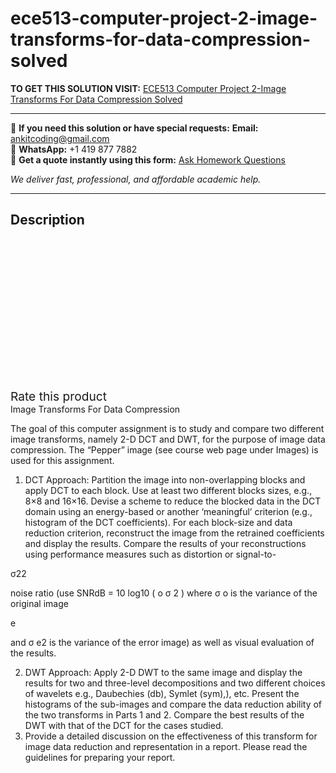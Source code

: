 # ece513-computer-project-2-image-transforms-for-data-compression-solved
**TO GET THIS SOLUTION VISIT:** [ECE513 Computer Project 2-Image Transforms For Data Compression  Solved](https://www.ankitcodinghub.com/product/ece513-computer-project-2-image-transforms-for-data-compression-solved/)


---

📩 **If you need this solution or have special requests:** **Email:** ankitcoding@gmail.com  
📱 **WhatsApp:** +1 419 877 7882  
📄 **Get a quote instantly using this form:** [Ask Homework Questions](https://www.ankitcodinghub.com/services/ask-homework-questions/)

*We deliver fast, professional, and affordable academic help.*

---

<h2>Description</h2>



<div class="kk-star-ratings kksr-auto kksr-align-center kksr-valign-top" data-payload="{&quot;align&quot;:&quot;center&quot;,&quot;id&quot;:&quot;98348&quot;,&quot;slug&quot;:&quot;default&quot;,&quot;valign&quot;:&quot;top&quot;,&quot;ignore&quot;:&quot;&quot;,&quot;reference&quot;:&quot;auto&quot;,&quot;class&quot;:&quot;&quot;,&quot;count&quot;:&quot;0&quot;,&quot;legendonly&quot;:&quot;&quot;,&quot;readonly&quot;:&quot;&quot;,&quot;score&quot;:&quot;0&quot;,&quot;starsonly&quot;:&quot;&quot;,&quot;best&quot;:&quot;5&quot;,&quot;gap&quot;:&quot;4&quot;,&quot;greet&quot;:&quot;Rate this product&quot;,&quot;legend&quot;:&quot;0\/5 - (0 votes)&quot;,&quot;size&quot;:&quot;24&quot;,&quot;title&quot;:&quot;ECE513 Computer Project 2-Image Transforms For Data Compression&nbsp; Solved&quot;,&quot;width&quot;:&quot;0&quot;,&quot;_legend&quot;:&quot;{score}\/{best} - ({count} {votes})&quot;,&quot;font_factor&quot;:&quot;1.25&quot;}">

<div class="kksr-stars">

<div class="kksr-stars-inactive">
            <div class="kksr-star" data-star="1" style="padding-right: 4px">


<div class="kksr-icon" style="width: 24px; height: 24px;"></div>
        </div>
            <div class="kksr-star" data-star="2" style="padding-right: 4px">


<div class="kksr-icon" style="width: 24px; height: 24px;"></div>
        </div>
            <div class="kksr-star" data-star="3" style="padding-right: 4px">


<div class="kksr-icon" style="width: 24px; height: 24px;"></div>
        </div>
            <div class="kksr-star" data-star="4" style="padding-right: 4px">


<div class="kksr-icon" style="width: 24px; height: 24px;"></div>
        </div>
            <div class="kksr-star" data-star="5" style="padding-right: 4px">


<div class="kksr-icon" style="width: 24px; height: 24px;"></div>
        </div>
    </div>

<div class="kksr-stars-active" style="width: 0px;">
            <div class="kksr-star" style="padding-right: 4px">


<div class="kksr-icon" style="width: 24px; height: 24px;"></div>
        </div>
            <div class="kksr-star" style="padding-right: 4px">


<div class="kksr-icon" style="width: 24px; height: 24px;"></div>
        </div>
            <div class="kksr-star" style="padding-right: 4px">


<div class="kksr-icon" style="width: 24px; height: 24px;"></div>
        </div>
            <div class="kksr-star" style="padding-right: 4px">


<div class="kksr-icon" style="width: 24px; height: 24px;"></div>
        </div>
            <div class="kksr-star" style="padding-right: 4px">


<div class="kksr-icon" style="width: 24px; height: 24px;"></div>
        </div>
    </div>
</div>


<div class="kksr-legend" style="font-size: 19.2px;">
            <span class="kksr-muted">Rate this product</span>
    </div>
    </div>
<div class="page" title="Page 1">
<div class="layoutArea">
<div class="column">
Image Transforms For Data Compression

The goal of this computer assignment is to study and compare two different image transforms, namely 2-D DCT and DWT, for the purpose of image data compression. The “Pepper” image (see course web page under Images) is used for this assignment.

1. DCT Approach: Partition the image into non-overlapping blocks and apply DCT to each block. Use at least two different blocks sizes, e.g., 8×8 and 16×16. Devise a scheme to reduce the blocked data in the DCT domain using an energy-based or another ‘meaningful’ criterion (e.g., histogram of the DCT coefficients). For each block-size and data reduction criterion, reconstruct the image from the retrained coefficients and display the results. Compare the results of your reconstructions using performance measures such as distortion or signal-to-

σ22

noise ratio (use SNRdB = 10 log10 ( o σ 2 ) where σ o is the variance of the original image

e

and σ e2 is the variance of the error image) as well as visual evaluation of the results.

<ol start="2">
<li>DWT Approach: Apply 2-D DWT to the same image and display the results for two and three-level decompositions and two different choices of wavelets e.g., Daubechies (db), Symlet (sym),), etc. Present the histograms of the sub-images and compare the data reduction ability of the two transforms in Parts 1 and 2. Compare the best results of the DWT with that of the DCT for the cases studied.</li>
<li>Provide a detailed discussion on the effectiveness of this transform for image data reduction and representation in a report. Please read the guidelines for preparing your report.</li>
</ol>
</div>
</div>
</div>
